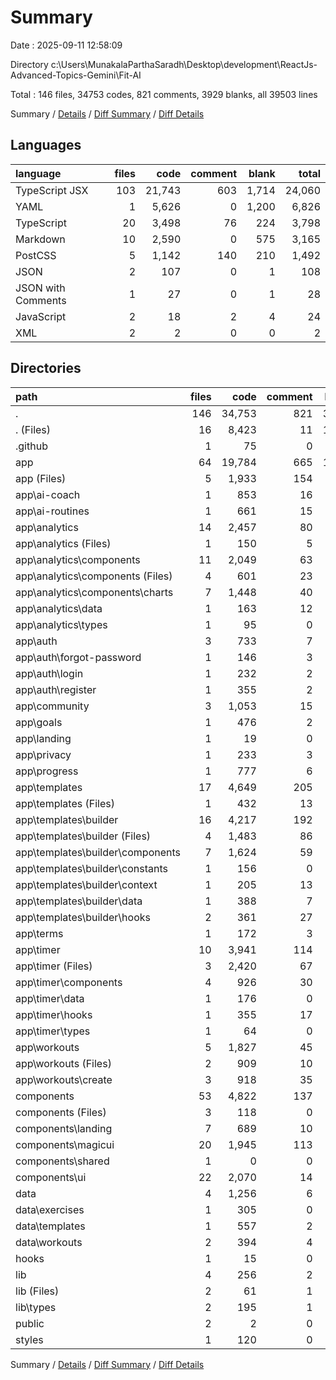 # Summary

Date : 2025-09-11 12:58:09

Directory c:\\Users\\MunakalaParthaSaradh\\Desktop\\development\\ReactJs-Advanced-Topics-Gemini\\Fit-AI

Total : 146 files,  34753 codes, 821 comments, 3929 blanks, all 39503 lines

Summary / [Details](details.md) / [Diff Summary](diff.md) / [Diff Details](diff-details.md)

## Languages
| language | files | code | comment | blank | total |
| :--- | ---: | ---: | ---: | ---: | ---: |
| TypeScript JSX | 103 | 21,743 | 603 | 1,714 | 24,060 |
| YAML | 1 | 5,626 | 0 | 1,200 | 6,826 |
| TypeScript | 20 | 3,498 | 76 | 224 | 3,798 |
| Markdown | 10 | 2,590 | 0 | 575 | 3,165 |
| PostCSS | 5 | 1,142 | 140 | 210 | 1,492 |
| JSON | 2 | 107 | 0 | 1 | 108 |
| JSON with Comments | 1 | 27 | 0 | 1 | 28 |
| JavaScript | 2 | 18 | 2 | 4 | 24 |
| XML | 2 | 2 | 0 | 0 | 2 |

## Directories
| path | files | code | comment | blank | total |
| :--- | ---: | ---: | ---: | ---: | ---: |
| . | 146 | 34,753 | 821 | 3,929 | 39,503 |
| . (Files) | 16 | 8,423 | 11 | 1,732 | 10,166 |
| .github | 1 | 75 | 0 | 32 | 107 |
| app | 64 | 19,784 | 665 | 1,577 | 22,026 |
| app (Files) | 5 | 1,933 | 154 | 246 | 2,333 |
| app\\ai-coach | 1 | 853 | 16 | 37 | 906 |
| app\\ai-routines | 1 | 661 | 15 | 35 | 711 |
| app\\analytics | 14 | 2,457 | 80 | 208 | 2,745 |
| app\\analytics (Files) | 1 | 150 | 5 | 18 | 173 |
| app\\analytics\\components | 11 | 2,049 | 63 | 162 | 2,274 |
| app\\analytics\\components (Files) | 4 | 601 | 23 | 50 | 674 |
| app\\analytics\\components\\charts | 7 | 1,448 | 40 | 112 | 1,600 |
| app\\analytics\\data | 1 | 163 | 12 | 17 | 192 |
| app\\analytics\\types | 1 | 95 | 0 | 11 | 106 |
| app\\auth | 3 | 733 | 7 | 57 | 797 |
| app\\auth\\forgot-password | 1 | 146 | 3 | 13 | 162 |
| app\\auth\\login | 1 | 232 | 2 | 18 | 252 |
| app\\auth\\register | 1 | 355 | 2 | 26 | 383 |
| app\\community | 3 | 1,053 | 15 | 68 | 1,136 |
| app\\goals | 1 | 476 | 2 | 28 | 506 |
| app\\landing | 1 | 19 | 0 | 3 | 22 |
| app\\privacy | 1 | 233 | 3 | 14 | 250 |
| app\\progress | 1 | 777 | 6 | 37 | 820 |
| app\\templates | 17 | 4,649 | 205 | 449 | 5,303 |
| app\\templates (Files) | 1 | 432 | 13 | 37 | 482 |
| app\\templates\\builder | 16 | 4,217 | 192 | 412 | 4,821 |
| app\\templates\\builder (Files) | 4 | 1,483 | 86 | 150 | 1,719 |
| app\\templates\\builder\\components | 7 | 1,624 | 59 | 143 | 1,826 |
| app\\templates\\builder\\constants | 1 | 156 | 0 | 6 | 162 |
| app\\templates\\builder\\context | 1 | 205 | 13 | 38 | 256 |
| app\\templates\\builder\\data | 1 | 388 | 7 | 8 | 403 |
| app\\templates\\builder\\hooks | 2 | 361 | 27 | 67 | 455 |
| app\\terms | 1 | 172 | 3 | 13 | 188 |
| app\\timer | 10 | 3,941 | 114 | 222 | 4,277 |
| app\\timer (Files) | 3 | 2,420 | 67 | 124 | 2,611 |
| app\\timer\\components | 4 | 926 | 30 | 42 | 998 |
| app\\timer\\data | 1 | 176 | 0 | 2 | 178 |
| app\\timer\\hooks | 1 | 355 | 17 | 49 | 421 |
| app\\timer\\types | 1 | 64 | 0 | 5 | 69 |
| app\\workouts | 5 | 1,827 | 45 | 160 | 2,032 |
| app\\workouts (Files) | 2 | 909 | 10 | 63 | 982 |
| app\\workouts\\create | 3 | 918 | 35 | 97 | 1,050 |
| components | 53 | 4,822 | 137 | 527 | 5,486 |
| components (Files) | 3 | 118 | 0 | 22 | 140 |
| components\\landing | 7 | 689 | 10 | 62 | 761 |
| components\\magicui | 20 | 1,945 | 113 | 206 | 2,264 |
| components\\shared | 1 | 0 | 0 | 1 | 1 |
| components\\ui | 22 | 2,070 | 14 | 236 | 2,320 |
| data | 4 | 1,256 | 6 | 19 | 1,281 |
| data\\exercises | 1 | 305 | 0 | 3 | 308 |
| data\\templates | 1 | 557 | 2 | 3 | 562 |
| data\\workouts | 2 | 394 | 4 | 13 | 411 |
| hooks | 1 | 15 | 0 | 5 | 20 |
| lib | 4 | 256 | 2 | 31 | 289 |
| lib (Files) | 2 | 61 | 1 | 14 | 76 |
| lib\\types | 2 | 195 | 1 | 17 | 213 |
| public | 2 | 2 | 0 | 0 | 2 |
| styles | 1 | 120 | 0 | 6 | 126 |

Summary / [Details](details.md) / [Diff Summary](diff.md) / [Diff Details](diff-details.md)